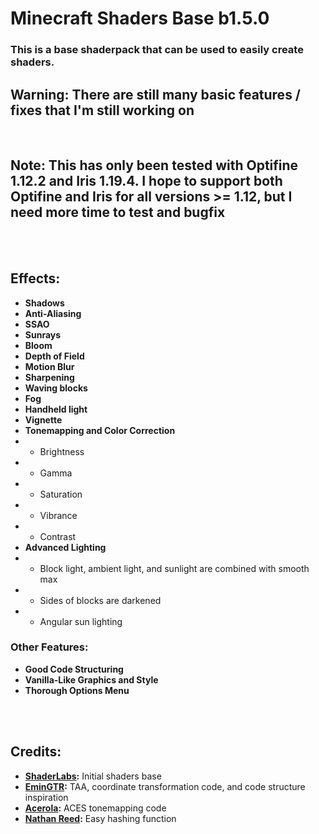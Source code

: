 # Minecraft Shaders Base b1.5.0

### This is a base shaderpack that can be used to easily create shaders.

## Warning: There are still many basic features / fixes that I'm still working on

<br>

## Note: This has only been tested with Optifine 1.12.2 and Iris 1.19.4. I hope to support both Optifine and Iris for all versions >= 1.12, but I need more time to test and bugfix

<br>
<br>

## Effects:

- **Shadows**
- **Anti-Aliasing**
- **SSAO**
- **Sunrays**
- **Bloom**
- **Depth of Field**
- **Motion Blur**
- **Sharpening**
- **Waving blocks**
- **Fog**
- **Handheld light**
- **Vignette**
- **Tonemapping and Color Correction**
- - Brightness
- - Gamma
- - Saturation
- - Vibrance
- - Contrast
- **Advanced Lighting**
- - Block light, ambient light, and sunlight are combined with smooth max
- - Sides of blocks are darkened
- - Angular sun lighting

### Other Features:
- **Good Code Structuring**
- **Vanilla-Like Graphics and Style**
- **Thorough Options Menu**

<br>
<br>

## Credits:

- **[ShaderLabs](https://wiki.shaderlabs.org/wiki/Getting_Started):** Initial shaders base
- **[EminGTR](https://modrinth.com/shader/complementary-reimagined):** TAA, coordinate transformation code, and code structure inspiration
- **[Acerola](https://github.com/GarrettGunnell/Minecraft-Shaders/blob/c1a6f5060dfd91ccac31e04fa529f2be4304a21a/shaders/final.fsh):** ACES tonemapping code
- **[Nathan Reed](https://www.reedbeta.com/blog/hash-functions-for-gpu-rendering/):** Easy hashing function
